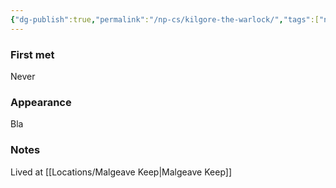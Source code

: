 ```yaml
---
{"dg-publish":true,"permalink":"/np-cs/kilgore-the-warlock/","tags":["npc"],"noteIcon":"npc","updated":"2024-01-06T09:39:30.510+01:00"}
---
```


### First met
Never
### Appearance
Bla
### Notes
Lived at [[Locations/Malgeave Keep\|Malgeave Keep]]